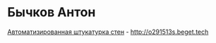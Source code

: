 #  Бычков Антон

[Автоматизированная штукатурка стен](https://AntonBychkovWP.portpholio.github.io/automated_wall_plaster/) - http://o291513s.beget.tech
